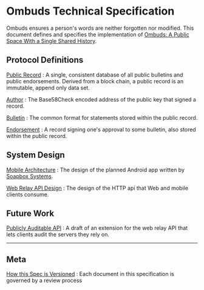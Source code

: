 <!-- title: Ombuds Spec -->

# Ombuds Technical Specification
Ombuds ensures a person's words are neither forgotten nor modified.
This document defines and specifies the implementation of [Ombuds: A Public Space With a Single Shared History](https://getombuds.org/research/).

## Protocol Definitions
[Public Record](/public-record)
:   A single, consistent database of all public bulletins and public endorsements. Derived from a block chain, a public record is an immutable, append only data set.

[Author](/author)
:   The Base58Check encoded address of the public key that signed a record.

[Bulletin](/bulletin)
:   The common format for statements stored within the public record.

[Endorsement](/endorsement)
:   A record signing one's approval to some bulletin, also stored within the public record.

## System Design

[Mobile Architecture](/mobile-arch)
:   The design of the planned Android app written by [Soapbox Systems](http://soapbox.systems).

[Web Relay API Design](/web-relay-api)
:   The design of the HTTP api that Web and mobile clients consume.

## Future Work

[Publicly Auditable API](/audit-api-exten)
:   A draft of an extension for the web relay API that lets clients audit the servers they rely on.

---------------------

## Meta

[How this Spec is Versioned](/versions)
: Each document in this specification is governed by a review process
